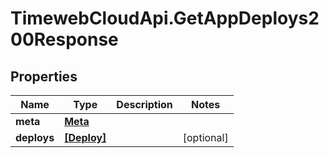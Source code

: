 # TimewebCloudApi.GetAppDeploys200Response

## Properties

Name | Type | Description | Notes
------------ | ------------- | ------------- | -------------
**meta** | [**Meta**](Meta.md) |  | 
**deploys** | [**[Deploy]**](Deploy.md) |  | [optional] 


